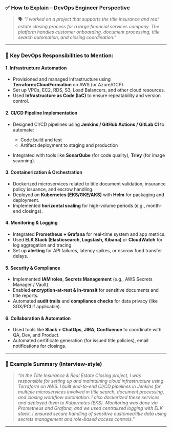 ### ✅ **How to Explain – DevOps Engineer Perspective**

> 🗣️ *“I worked on a project that supports the title insurance and real estate closing process for a large financial services company. The platform handles customer onboarding, document processing, title search automation, and closing coordination.”*

---

### 🔧 Key DevOps Responsibilities to Mention:

#### 1. **Infrastructure Automation**

* Provisioned and managed infrastructure using **Terraform**/**CloudFormation** on AWS (or Azure/GCP).
* Set up VPCs, EC2, RDS, S3, Load Balancers, and other cloud resources.
* Used **Infrastructure as Code (IaC)** to ensure repeatability and version control.

#### 2. **CI/CD Pipeline Implementation**

* Designed CI/CD pipelines using **Jenkins / GitHub Actions / GitLab CI** to automate:

  * Code build and test
  * Artifact deployment to staging and production
* Integrated with tools like **SonarQube** (for code quality), **Trivy** (for image scanning).

#### 3. **Containerization & Orchestration**

* Dockerized microservices related to title document validation, insurance policy issuance, and escrow handling.
* Deployed on **Kubernetes (EKS/GKE/AKS)** with **Helm** for packaging and deployment.
* Implemented **horizontal scaling** for high-volume periods (e.g., month-end closings).

#### 4. **Monitoring & Logging**

* Integrated **Prometheus + Grafana** for real-time system and app metrics.
* Used **ELK Stack (Elasticsearch, Logstash, Kibana)** or **CloudWatch** for log aggregation and tracing.
* Set up **alerting** for API failures, latency spikes, or escrow fund transfer delays.

#### 5. **Security & Compliance**

* Implemented **IAM roles**, **Secrets Management** (e.g., AWS Secrets Manager / Vault).
* Enabled **encryption-at-rest & in-transit** for sensitive documents and title reports.
* Automated **audit trails** and **compliance checks** for data privacy (like SOX/PCI if applicable).

#### 6. **Collaboration & Automation**

* Used tools like **Slack + ChatOps**, **JIRA**, **Confluence** to coordinate with QA, Dev, and Product.
* Automated certificate generation (for issued title policies), email notifications for closings.

---

### 🧠 Example Summary (Interview-style)

> *“In the Title Insurance & Real Estate Closing project, I was responsible for setting up and maintaining cloud infrastructure using Terraform on AWS. I built end-to-end CI/CD pipelines in Jenkins for multiple microservices involved in title search, document processing, and closing workflow automation. I also dockerized these services and deployed them to Kubernetes (EKS). Monitoring was done via Prometheus and Grafana, and we used centralized logging with ELK stack. I ensured secure handling of sensitive customer/title data using secrets management and role-based access controls.”*

---
